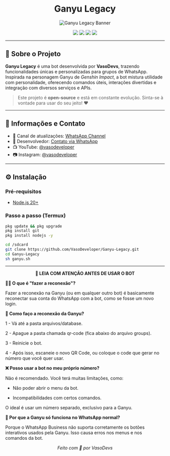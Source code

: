 <h1 align="center">Ganyu Legacy</h1>

<p align="center">
  <img src="https://github.com/user-attachments/assets/13191227-75db-4b79-a7ba-02ea2bc4299d" alt="Ganyu Legacy Banner" />
</p>

<p align="center">
  <img src="https://img.shields.io/badge/Versão-Beta-blueviolet" />
  <img src="https://img.shields.io/badge/Node.js-20%2B-green" />
  <img src="https://img.shields.io/badge/Status-Em%20Desenvolvimento-orange" />
  <img src="https://img.shields.io/badge/Licença-MIT-blue" />
</p>

---

## 🐐 Sobre o Projeto

**Ganyu Legacy** é uma bot desenvolvida por **VasoDevs**, trazendo funcionalidades únicas e personalizadas para grupos de WhatsApp. Inspirada na personagem Ganyu de *Genshin Impact*, a bot mistura utilidade com personalidade, oferecendo comandos úteis, interações divertidas e integração com diversos serviços e APIs.

> Este projeto é **open-source** e está em constante evolução. Sinta-se à vontade para usar do seu jeito! ❤️

---

## 📡 Informações e Contato

- 🔔 Canal de atualizações: [WhatsApp Channel](https://whatsapp.com/channel/0029VazENEHKWEKwxNVdGk2s)  
- 📱 Desenvolvedor: [Contato via WhatsApp](https://wa.me/5521986007988)  
- 📺 YouTube: [@vasodeveloper](https://youtube.com/@vasodeveloper)  
- 📷 Instagram: [@vasodeveloper](https://www.instagram.com/vasodeveloper/)

---

## ⚙️ Instalação

### Pré-requisitos

- [Node.js 20+](https://nodejs.org/)

### Passo a passo (Termux)

```bash
pkg update && pkg upgrade
pkg install git
pkg install nodejs -y

cd /sdcard
git clone https://github.com/VasoDeveloper/Ganyu-Legacy.git
cd Ganyu-Legacy
sh ganyu.sh
```
---

<div align="center"> <strong>📌 LEIA COM ATENÇÃO ANTES DE USAR O BOT</strong></div>


**👩‍💻 O que é "fazer a reconexão"?**

Fazer a reconexão na Ganyu (ou em qualquer outro bot) é basicamente reconectar sua conta do WhatsApp com a bot, como se fosse um novo login.

**🐐 Como faço a reconexão da Ganyu?**

1 - Vá até a pasta arquivos/database.

2 - Apague a pasta chamada qr-code (fica abaixo do arquivo groups).

3 - Reinicie o bot.

4 - Após isso, escaneie o novo QR Code, ou coloque o code que gerar no número que você quer usar.

**❌ Posso usar a bot no meu próprio número?**

Não é recomendado. Você terá muitas limitações, como:

- Não poder abrir o menu da bot.

- Incompatibilidades com certos comandos.

O ideal é usar um número separado, exclusivo para a Ganyu.

**📲 Por que a Ganyu só funciona no WhatsApp normal?**

Porque o WhatsApp Business não suporta corretamente os botões interativos usados pela Ganyu. Isso causa erros nos menus e nos comandos da bot.

<p align="center"><i>Feito com 💙 por VasoDevs</i></p>
